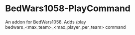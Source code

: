 # BedWars1058-PlayCommand
An addon for BedWars1058. Adds /play bedwars_&lt;max_team>_&lt;max_player_per_team> command
